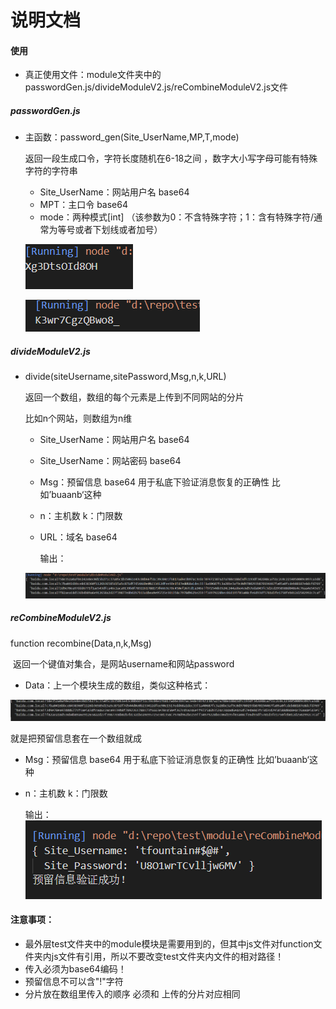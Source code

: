 # 说明文档

#### 使用

- 真正使用文件：module文件夹中的passwordGen.js/divideModuleV2.js/reCombineModuleV2.js文件

##### passwordGen.js

- 主函数：password_gen(Site_UserName,MP,T,mode)

  返回一段生成口令，字符长度随机在6-18之间 ，数字大小写字母可能有特殊字符的字符串

  - Site_UserName：网站用户名  base64
  - MPT：主口令 base64
  - mode：两种模式[int] （该参数为0：不含特殊字符；1：含有特殊字符/通常为等号或者下划线或者加号）

  ![1569826468382](assets\1569826468382.png)

  ![1569826454462](assets\1569826454462.png)

##### divideModuleV2.js

- divide(siteUsername,sitePassword,Msg,n,k,URL)

  返回一个数组，数组的每个元素是上传到不同网站的分片

  比如n个网站，则数组为n维

  - Site_UserName：网站用户名  base64

  - Site_UserName：网站密码 base64

  - Msg：预留信息 base64 用于私底下验证消息恢复的正确性 比如’buaanb‘这种

  - n：主机数 k：门限数

  - URL：域名 base64

    输出：

  ![1569826562789](assets\1569826562789.png)

  
##### reCombineModuleV2.js

function recombine(Data,n,k,Msg)

  ​	返回一个键值对集合，是网站username和网站password

- Data：上一个模块生成的数组，类似这种格式：

![1569826801289](assets\1569826801289.png) 

就是把预留信息套在一个数组就成

  - Msg：预留信息 base64 用于私底下验证消息恢复的正确性 比如’buaanb‘这种

  - n：主机数 k：门限数

    输出：![1569826846582](assets\1569826846582.png)


#### 注意事项：

- 最外层test文件夹中的module模块是需要用到的，但其中js文件对function文件夹内js文件有引用，所以不要改变test文件夹内文件的相对路径！
- 传入必须为base64编码！
- 预留信息不可以含"!"字符
- 分片放在数组里传入的顺序 必须和 上传的分片对应相同

